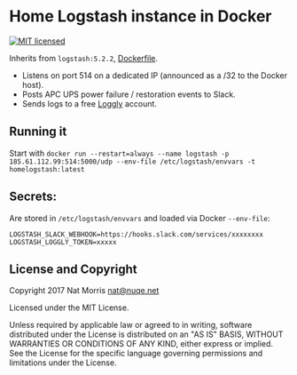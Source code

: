 # Home Logstash instance in Docker

[![MIT licensed](https://img.shields.io/badge/license-MIT-blue.svg)](https://raw.githubusercontent.com/natm/home-logstash-docker/master/LICENSE)

Inherits from `logstash:5.2.2`, [Dockerfile](https://github.com/docker-library/logstash/blob/master/5/Dockerfile).

* Listens on port 514 on a dedicated IP (announced as a /32 to the Docker host).
* Posts APC UPS power failure / restoration events to Slack.
* Sends logs to a free [Loggly](http://www.loggly.com) account.

## Running it

Start with `docker run --restart=always --name logstash -p 185.61.112.99:514:5000/udp --env-file /etc/logstash/envvars -t homelogstash:latest`

## Secrets:

Are stored in `/etc/logstash/envvars` and loaded via Docker `--env-file`:

```
LOGSTASH_SLACK_WEBHOOK=https://hooks.slack.com/services/xxxxxxxx
LOGSTASH_LOGGLY_TOKEN=xxxxx
```

## License and Copyright

Copyright 2017 Nat Morris nat@nuqe.net

Licensed under the MIT License.

Unless required by applicable law or agreed to in writing, software distributed under the License is distributed on an "AS IS" BASIS, WITHOUT WARRANTIES OR CONDITIONS OF ANY KIND, either express or implied. See the License for the specific language governing permissions and limitations under the License.
